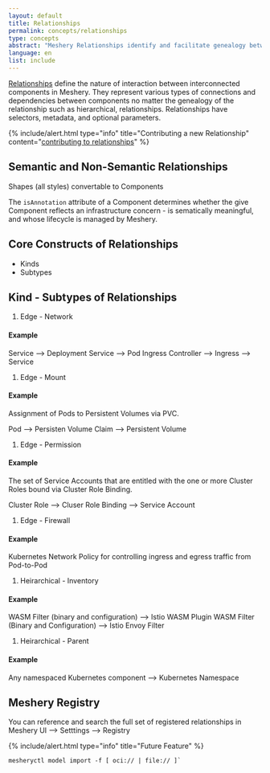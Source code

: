 ```yaml
---
layout: default
title: Relationships
permalink: concepts/relationships
type: concepts
abstract: "Meshery Relationships identify and facilitate genealogy between Components."
language: en
list: include
---
```


[Relationships](https://github.com/meshery/meshery/tree/master/server/meshmodel/relationships) define the nature of interaction between interconnected components in Meshery. They represent various types of connections and dependencies between components no matter the genealogy of the relationship such as hierarchical,  relationships. Relationships have selectors, metadata, and optional parameters.

{% include/alert.html type="info" title="Contributing a new Relationship" content="<a href='https://docs.meshery.io/project/contributing/contributing-models#contribute-to-meshmodel-relationships'>contributing to relationships</a>" %}

## Semantic and Non-Semantic Relationships

Shapes (all styles) convertable to Components

The `isAnnotation` attribute of a Component determines whether the give Component reflects an infrastructure concern - is sematically meaningful, and whose lifecycle is managed by Meshery.

## Core Constructs of Relationships

- Kinds
- Subtypes

## Kind - Subtypes of Relationships

1. Edge - Network

#### Example

Service --> Deployment
Service --> Pod
Ingress Controller --> Ingress --> Service

1. Edge - Mount

#### Example

Assignment of Pods to Persistent Volumes via PVC.

Pod --> Persisten Volume Claim --> Persistent Volume

1. Edge - Permission

#### Example

The set of Service Accounts that are entitled with the one or more Cluster Roles bound via Cluster Role Binding.

Cluster Role --> Cluser Role Binding --> Service Account

1. Edge - Firewall

#### Example

Kubernetes Network Policy for controlling ingress and egress traffic from Pod-to-Pod

1. Heirarchical - Inventory

#### Example

WASM Filter (binary and configuration) --> Istio WASM Plugin
WASM Filter (Binary and Configuration) --> Istio Envoy Filter

1. Heirarchical - Parent

#### Example

Any namespaced Kubernetes component --> Kubernetes Namespace

## Meshery Registry

You can reference and search the full set of registered relationships in Meshery UI --> Setttings --> Registry

{% include/alert.html type="info" title="Future Feature" %}

```
mesheryctl model import -f [ oci:// | file:// ]`
```